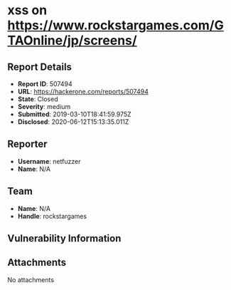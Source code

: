 # xss on https://www.rockstargames.com/GTAOnline/jp/screens/ 

## Report Details
- **Report ID**: 507494
- **URL**: https://hackerone.com/reports/507494
- **State**: Closed
- **Severity**: medium
- **Submitted**: 2019-03-10T18:41:59.975Z
- **Disclosed**: 2020-06-12T15:13:35.011Z

## Reporter
- **Username**: netfuzzer
- **Name**: N/A

## Team
- **Name**: N/A
- **Handle**: rockstargames

## Vulnerability Information


## Attachments
No attachments
